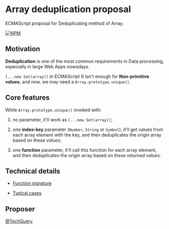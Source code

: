 # Array deduplication proposal

ECMAScript proposal for Deduplicating method of Array.

[![NPM](https://nodei.co/npm/array-unique-proposal.png?downloads=true&downloadRank=true&stars=true)][1]

## Motivation

**Deduplication** is one of the most common requirements in Data processing, especially in large Web Apps nowadays.

`[...new Set(array)]` in ECMAScript 6 isn't enough for **Non-primitive values**, and now, we may need a `Array.prototype.unique()`.

## Core features

While `Array.prototype.unique()` invoked with:

1.  no parameter, it'll work as `[...new Set(array)]`;

2.  one **index-key** parameter (`Number`, `String` or `Symbol`), it'll get values from each array element with the key, and then deduplicates the origin array based on these _values_;

3.  one **function** parameter, it'll call this function for each array element, and then deduplicates the origin array based on these _returned values_.

## Technical details

-   [Function signature](polyfill/index.ts#L6)

-   [Typical cases](polyfill/index.spec.ts)

## Proposer

[@TechQuery](https://github.com/TechQuery)

[1]: https://nodei.co/npm/array-unique-proposal/
